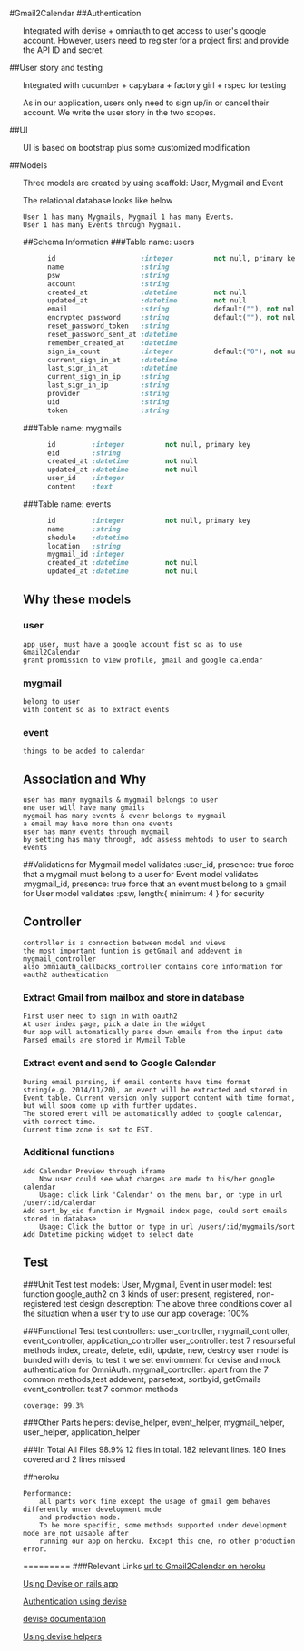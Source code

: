 #Gmail2Calendar
##Authentication
<ul>Integrated with devise + omniauth to get access to user's google account. However, users need to register for a project first and provide the API ID and secret.</ul>
##User story and testing
<ul>Integrated with cucumber + capybara + factory girl + rspec for testing</ul>
<ul> As in our application, users only need to sign up/in or cancel their account. We write the user story in the two scopes.</ul>
##UI
<ul>UI is based on bootstrap plus some customized modification</ul>
##Models
<ul>Three models are created by using scaffold: User, Mygmail and Event</ul>
<ul>
	The relational database looks like below
	
	User 1 has many Mygmails, Mygmail 1 has many Events. 
	User 1 has many Events through Mygmail.
	
	
##Schema Information
###Table name: users
```ruby
	  id                     :integer          not null, primary key
	  name                   :string
	  psw                    :string
	  account                :string
	  created_at             :datetime         not null
	  updated_at             :datetime         not null
	  email                  :string           default(""), not null
	  encrypted_password     :string           default(""), not null
	  reset_password_token   :string
	  reset_password_sent_at :datetime
	  remember_created_at    :datetime
	  sign_in_count          :integer          default("0"), not null
	  current_sign_in_at     :datetime
	  last_sign_in_at        :datetime
	  current_sign_in_ip     :string
	  last_sign_in_ip        :string
	  provider               :string
 	  uid                    :string
 	  token                  :string
```

###Table name: mygmails
```ruby	
	  id         :integer          not null, primary key
	  eid        :string
	  created_at :datetime         not null
	  updated_at :datetime         not null
	  user_id    :integer
 	  content    :text
```	
	
###Table name: events
	
```ruby
	  id         :integer          not null, primary key
	  name       :string
	  shedule    :datetime
	  location   :string                                                              
	  mygmail_id :integer
	  created_at :datetime         not null
	  updated_at :datetime         not null
```
## Why these models
### user
	app user, must have a google account fist so as to use Gmail2Calendar
	grant promission to view profile, gmail and google calendar
### mygmail
	belong to user
	with content so as to extract events
### event
	things to be added to calendar
	
## Association and Why
	user has many mygmails & mygmail belongs to user
	one user will have many gmails
	mygmail has many events & evenr belongs to mygmail
	a email may have more than one events
	user has many events through mygmail
	by setting has many through, add assess mehtods to user to search events
##Validations
	for Mygmail model 
	validates :user_id, presence: true
	force that a mygmail must belong to a user
	for Event model
	validates :mygmail_id, presence: true
	force that an event must belong to a gmail
	for User model
	validates :psw, length:{ minimum: 4 }
	for security
## Controller
	controller is a connection between model and views
	the most important funtion is getGmail and addevent in mygmail_controller
	also omniauth_callbacks_controller contains core information for oauth2 authentication
	
### Extract Gmail from mailbox and store in database
	First user need to sign in with oauth2
	At user index page, pick a date in the widget
	Our app will automatically parse down emails from the input date
	Parsed emails are stored in Mymail Table

### Extract event and send to Google Calendar
	During email parsing, if email contents have time format string(e.g. 2014/11/20), an event will be extracted and stored in Event table. Current version only support content with time format, but will soon come up with further updates.
	The stored event will be automatically added to google calendar, with correct time.
	Current time zone is set to EST.

### Additional functions
	Add Calendar Preview through iframe
		Now user could see what changes are made to his/her google calendar
		Usage: click link 'Calendar' on the menu bar, or type in url /user/:id/calendar
	Add sort_by_eid function in Mygmail index page, could sort emails stored in database
		Usage: Click the button or type in url /users/:id/mygmails/sort
	Add Datetime picking widget to select date
## Test
###Unit Test
	test models: User, Mygmail, Event
	in user model: test function google_auth2 on 3 kinds of user: present, registered, non-registered
	test design descreption: The above three conditions cover all the situation when a user try to use our app
	coverage: 100%
	
	
###Functional Test
	test controllers: 
		user_controller, mygmail_controller, event_controller, application_controller
	user_controller: 
		test 7 resourseful methods index, create, delete, edit, update, new, destroy 
		user model is bunded with devis, to test it we set environment for devise
		and mock authentication for OmniAuth.
	mygmail_controller: 
		apart from the 7 common methods,test addevent, parsetext, sortbyid,  getGmails 
	event_controller: 
		test 7 common methods
			  
	coverage: 99.3%

###Other Parts
	helpers: devise_helper, event_helper, mygmail_helper, user_helper, application_helper

###In Total
	All Files 98.9%
	12 files in total. 182 relevant lines. 180 lines covered and 2 lines missed

##heroku

	Performance: 
		all parts work fine except the usage of gmail gem behaves differently under development mode 
		and production mode. 
		To be more specific, some methods supported under development mode are not uasable after 
		running our app on heroku. Except this one, no other production error.
=========
###Relevant Links
[url to Gmail2Calendar on heroku](https://gmail2calendar.herokuapp.com)

[Using Devise on rails app](http://guides.railsgirls.com/devise/)

[Authentication using devise](https://deepakrip007.wordpress.com/2013/09/22/authentication-using-devise-in-rails-3/)

[devise documentation](https://github.com/plataformatec/devise)

[Using devise helpers](https://github.com/plataformatec/devise/blob/master/lib/devise/controllers/helpers.rb)

## 



